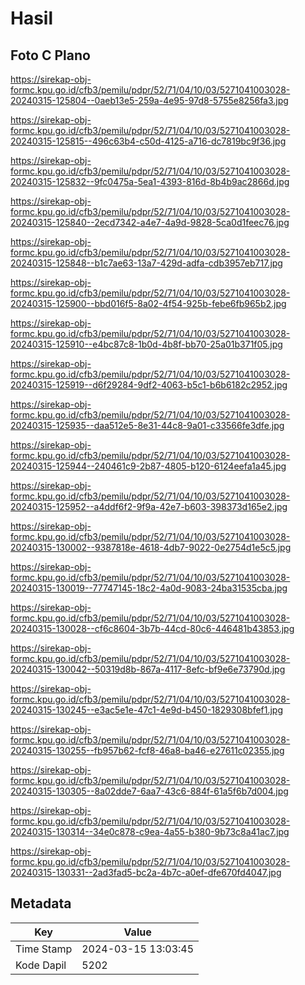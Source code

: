 # Hasil

## Foto C Plano

https://sirekap-obj-formc.kpu.go.id/cfb3/pemilu/pdpr/52/71/04/10/03/5271041003028-20240315-125804--0aeb13e5-259a-4e95-97d8-5755e8256fa3.jpg

https://sirekap-obj-formc.kpu.go.id/cfb3/pemilu/pdpr/52/71/04/10/03/5271041003028-20240315-125815--496c63b4-c50d-4125-a716-dc7819bc9f36.jpg

https://sirekap-obj-formc.kpu.go.id/cfb3/pemilu/pdpr/52/71/04/10/03/5271041003028-20240315-125832--9fc0475a-5ea1-4393-816d-8b4b9ac2866d.jpg

https://sirekap-obj-formc.kpu.go.id/cfb3/pemilu/pdpr/52/71/04/10/03/5271041003028-20240315-125840--2ecd7342-a4e7-4a9d-9828-5ca0d1feec76.jpg

https://sirekap-obj-formc.kpu.go.id/cfb3/pemilu/pdpr/52/71/04/10/03/5271041003028-20240315-125848--b1c7ae63-13a7-429d-adfa-cdb3957eb717.jpg

https://sirekap-obj-formc.kpu.go.id/cfb3/pemilu/pdpr/52/71/04/10/03/5271041003028-20240315-125900--bbd016f5-8a02-4f54-925b-febe6fb965b2.jpg

https://sirekap-obj-formc.kpu.go.id/cfb3/pemilu/pdpr/52/71/04/10/03/5271041003028-20240315-125910--e4bc87c8-1b0d-4b8f-bb70-25a01b371f05.jpg

https://sirekap-obj-formc.kpu.go.id/cfb3/pemilu/pdpr/52/71/04/10/03/5271041003028-20240315-125919--d6f29284-9df2-4063-b5c1-b6b6182c2952.jpg

https://sirekap-obj-formc.kpu.go.id/cfb3/pemilu/pdpr/52/71/04/10/03/5271041003028-20240315-125935--daa512e5-8e31-44c8-9a01-c33566fe3dfe.jpg

https://sirekap-obj-formc.kpu.go.id/cfb3/pemilu/pdpr/52/71/04/10/03/5271041003028-20240315-125944--240461c9-2b87-4805-b120-6124eefa1a45.jpg

https://sirekap-obj-formc.kpu.go.id/cfb3/pemilu/pdpr/52/71/04/10/03/5271041003028-20240315-125952--a4ddf6f2-9f9a-42e7-b603-398373d165e2.jpg

https://sirekap-obj-formc.kpu.go.id/cfb3/pemilu/pdpr/52/71/04/10/03/5271041003028-20240315-130002--9387818e-4618-4db7-9022-0e2754d1e5c5.jpg

https://sirekap-obj-formc.kpu.go.id/cfb3/pemilu/pdpr/52/71/04/10/03/5271041003028-20240315-130019--77747145-18c2-4a0d-9083-24ba31535cba.jpg

https://sirekap-obj-formc.kpu.go.id/cfb3/pemilu/pdpr/52/71/04/10/03/5271041003028-20240315-130028--cf6c8604-3b7b-44cd-80c6-446481b43853.jpg

https://sirekap-obj-formc.kpu.go.id/cfb3/pemilu/pdpr/52/71/04/10/03/5271041003028-20240315-130042--50319d8b-867a-4117-8efc-bf9e6e73790d.jpg

https://sirekap-obj-formc.kpu.go.id/cfb3/pemilu/pdpr/52/71/04/10/03/5271041003028-20240315-130245--e3ac5e1e-47c1-4e9d-b450-1829308bfef1.jpg

https://sirekap-obj-formc.kpu.go.id/cfb3/pemilu/pdpr/52/71/04/10/03/5271041003028-20240315-130255--fb957b62-fcf8-46a8-ba46-e27611c02355.jpg

https://sirekap-obj-formc.kpu.go.id/cfb3/pemilu/pdpr/52/71/04/10/03/5271041003028-20240315-130305--8a02dde7-6aa7-43c6-884f-61a5f6b7d004.jpg

https://sirekap-obj-formc.kpu.go.id/cfb3/pemilu/pdpr/52/71/04/10/03/5271041003028-20240315-130314--34e0c878-c9ea-4a55-b380-9b73c8a41ac7.jpg

https://sirekap-obj-formc.kpu.go.id/cfb3/pemilu/pdpr/52/71/04/10/03/5271041003028-20240315-130331--2ad3fad5-bc2a-4b7c-a0ef-dfe670fd4047.jpg


## Metadata

| Key        | Value               |
| ---------- | ------------------- |
| Time Stamp | 2024-03-15 13:03:45 |
| Kode Dapil | 5202                |



